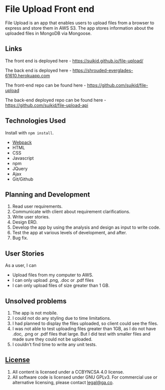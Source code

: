 
# File Upload Front end
File Upload is an app that enables users to upload files from a browser
to express and store them in AWS S3. The app stores information about the
uploaded files in MongoDB via Mongoose.


## Links

The front end is deployed here -
https://sujkid.github.io/file-upload/

The back end is deployed here -
https://shrouded-everglades-61610.herokuapp.com

The front-end repo can be found here -
https://github.com/sujkid/file-upload

The back-end deployed repo can be found here -
https://github.com/sujkid/file-upload-api

## Technologies Used

Install with `npm install`.

-   [Webpack](https://webpack.github.io)
-   HTML
-   CSS
-   Javascript
-   npm
-   JQuery
-   Ajax
-   Git/Github


## Planning and Development

1.  Read user requirements.
2.  Communicate with client about requirement clarifications.
3.  Write user stories.
4.  Design ERD.
5.  Develop the app by using the analysis and design as input to write code.
6.  Test the app at various levels of development, and after.
7.  Bug fix.

## User Stories

As a user, I can
-  Upload files from my computer to AWS.
-  I can only upload .png, .doc or .pdf files
-  I can only upload files of size greater than 1 GB.

## Unsolved problems

1. The app is  not mobile.
2. I could not do any styling due to time limitations.
3. I had planned to display the files uploaded, so client could see the files.
4. I was not able to test uploading files greater than 1GB, as I do not have
   .doc, .png or .pdf files that large. But I did test with smaller files
   and made sure they could not be uploaded.
5. I couldn't find time to write any unit tests.


## [License](LICENSE)

1.  All content is licensed under a CC­BY­NC­SA 4.0 license.
1.  All software code is licensed under GNU GPLv3. For commercial use or
    alternative licensing, please contact legal@ga.co.
